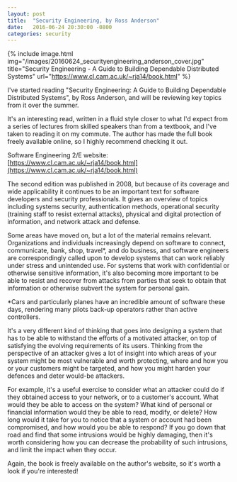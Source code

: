 ```yaml
---
layout: post
title:  "Security Engineering, by Ross Anderson"
date:   2016-06-24 20:30:00 -0800
categories: security
---
```

{% include image.html img="/images/20160624_securityengineering_anderson_cover.jpg"
  title="Security Engineering - A Guide to Building Dependable Distributed Systems"
  url="https://www.cl.cam.ac.uk/~rja14/book.html" %}
<br>

I've started reading "Security Engineering: A Guide to Building Dependable Distributed Systems", by Ross Anderson, and will be reviewing key topics from it over the summer.

It's an interesting read, written in a fluid style closer to what I'd expect from a series of lectures from skilled speakers than from a textbook, and I've taken to reading it on my commute.  The author has made the full book freely available online, so I highly recommend checking it out.

Software Engineering 2/E website: [https://www.cl.cam.ac.uk/~rja14/book.html](https://www.cl.cam.ac.uk/~rja14/book.html)

The second edition was published in 2008, but because of its coverage and wide applicability it continues to be an important text for software developers and security professionals.  It gives an overview of topics including systems security, authentication methods, operational security (training staff to resist external attacks), physical and digital protection of information, and network attack and defense.

Some areas have moved on, but a lot of the material remains relevant.  Organizations and individuals increasingly depend on software to connect, communicate, bank, shop, travel*, and do business, and software engineers are correspondingly called upon to develop systems that can work reliably under stress and unintended use.  For systems that work with confidential or otherwise sensitive information, it's also becoming more important to be able to resist and recover from attacks from parties that seek to obtain that information or otherwise subvert the system for personal gain.

*Cars and particularly planes have an incredible amount of software these days, rendering many pilots back-up operators rather than active controllers.

It's a very different kind of thinking that goes into designing a system that has to be able to withstand the efforts of a motivated attacker, on top of satisfying the evolving requirements of its users.  Thinking from the perspective of an attacker gives a lot of insight into which areas of your system might be most vulnerable and worth protecting, where and how you or your customers might be targeted, and how you might harden your defences and deter would-be attackers.

For example, it's a useful exercise to consider what an attacker could do if they obtained access to your network, or to a customer's account.  What would they be able to access on the system?  What kind of personal or financial information would they be able to read, modify, or delete?  How long would it take for you to notice that a system or account had been compromised, and how would you be able to respond?  If you go down that road and find that some intrusions would be highly damaging, then it's worth considering how you can decrease the probability of such intrusions, and limit the impact when they occur.

Again, the book is freely available on the author's website, so it's worth a look if you're interested!
